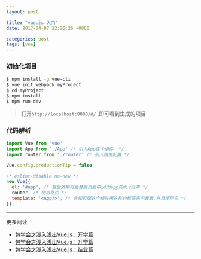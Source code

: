 ```yaml
---
layout: post

title: "vue.js 入门"
date: 2017-04-07 22:26:26 +0800

categories: post
tags: [vue]
---
```


### 初始化项目

```bash
$ npm install -g vue-cli
$ vue init webpack myProject
$ cd myProject
$ npm install
$ npm run dev
```

>打开`http://localhost:8080/#/` ,即可看到生成的项目

### 代码解析

```javascript
import Vue from 'vue'
import App from './App' /* 引入App这个组件  */
import router from './router' /* 引入路由配置 */

Vue.config.productionTip = false

/* eslint-disable no-new */
new Vue({
  el: '#app', /* 最后效果将会替换页面中id为app的div元素 */
  router, /* 使用路由 */
  template: '<App/>', /* 告知页面这个组件用这样的标签来包裹着,并且使用它 */
});
```

---
更多阅读
- [包学会之浅入浅出Vue.js：开学篇](https://www.qcloud.com/community/article/430630001490779316)
- [包学会之浅入浅出Vue.js：升学篇](https://www.qcloud.com/community/article/437519001490856733)
- [包学会之浅入浅出Vue.js：结业篇](https://www.qcloud.com/community/article/560608001490929432)
